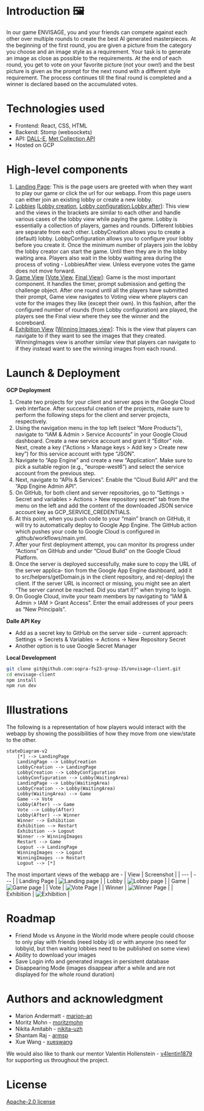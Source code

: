 # Introduction 🖼️
In our game ENVISAGE, you and your friends can compete against each other over multiple rounds to create the best AI generated masterpieces. At the beginning of the first round, you are given a picture from the category you choose and an image style as a requirement. 
Your task is to generate an image as close as possible to the requirements. At the end of each round, you get to vote on your favorite picture (not your own!) and the best picture is given as the prompt for the next round with a different style requirement. The process continues till the final round is completed and a winner is declared based on the accumulated votes.

# Technologies used
* Frontend: React, CSS, HTML
* Backend: Stomp (websockets)
* API: [DALL-E](https://platform.openai.com/docs/api-reference/introduction), [Met Collection API](https://metmuseum.github.io/)
* Hosted on GCP

# High-level components
1. [Landing Page](https://github.com/sopra-fs23-group-15/envisage-client/blob/main/src/components/views/LandingPage.js): This is the page users are greeted with when they want to play our game or click the url for our webapp. From this page users can either join an existing lobby or create a new lobby.
2. [Lobbies](https://github.com/sopra-fs23-group-15/envisage-client/blob/main/src/components/views/Lobbies.js) [[Lobby creation](https://github.com/sopra-fs23-group-15/envisage-client/blob/main/src/components/views/LobbyCreation.js), [Lobby configuration](https://github.com/sopra-fs23-group-15/envisage-client/blob/main/src/components/views/LobbyConfiguration.js),[Lobby after](https://github.com/sopra-fs23-group-15/envisage-client/blob/main/src/components/views/LobbiesAfter.js)]: This view and the views in the brackets are similar to each other and handle various cases of the lobby view while paying the game. Lobby is essentially a collection of players, games and rounds. Different lobbies are separate from each other. LobbyCreation allows you to create a (default) lobby. LobbyConfiguration allows you to configure your lobby before you create it. Once the minimum number of players join the lobby the lobby creator can start the game. Until then they are in the lobby waiting area. Players also wait in the lobby waiting area during the process of voting - LobbiesAfter view. Unless everyone votes the game does not move forward.
3. [Game View](https://github.com/sopra-fs23-group-15/envisage-client/blob/main/src/components/views/Games.js) [[Vote View](https://github.com/sopra-fs23-group-15/envisage-client/blob/main/src/components/views/VotePage.js), [Final View](https://github.com/sopra-fs23-group-15/envisage-client/blob/main/src/components/views/FinalPage.js)]: Game is the most important component. It handles the timer, prompt submission and getting the challenge object. After one round until all the players have submitted their prompt, Game view navigates to Voting view where players can vote for the images they like (except their own). In this fashion, after the configured number of rounds (from Lobby configuration) are played, the players see the Final view where they see the winner and the scoreboard.
4. [Exhibition View](https://github.com/sopra-fs23-group-15/envisage-client/blob/main/src/components/views/ExhibitionPage.js) [[Winning Images view](https://github.com/sopra-fs23-group-15/envisage-client/blob/main/src/components/views/WinningImages.js)]: This is the view that players can navigate to if they want to see the images that they created. WinningImages view is another similar view that players can navigate to if they instead want to see the winning images from each round.


# Launch & Deployment
**GCP Deployment**
1. Create two projects for your client and server apps in the Google Cloud web interface.
After successful creation of the projects, make sure to perform
the following steps for the client and server projects, respectively.
2. Using the navigation menu in the top left (select “More Products”), navigate to “IAM &
Admin > Service Accounts” in your Google Cloud dashboard. Create a new service account
and grant it “Editor” role. Next, create a key (“Actions > Manage keys > Add key > Create
new key”) for this service account with type “JSON”.
3. Navigate to “App Engine” and create a new “Application”. Make sure to pick a suitable
region (e.g., “europe-west6”) and select the service account from the previous step.
4. Next, navigate to “APIs & Services”. Enable the “Cloud Build API” and the “App Engine
Admin API”.
5. On GitHub, for both client and server repositories, go to “Settings > Secret and variables >
Actions > New repository secret” tab from the menu on the left and add the content of the
downloaded JSON service account key as GCP_SERVICE_CREDENTIALS.
6. At this point, when you push code to your “main” branch on GitHub, it will try to automatically deploy to Google App Engine. The GitHub action which pushes your code to Google
Cloud is configured in .github/workflows/main.yml.
7. After your first deployment attempt, you can monitor its progress under “Actions” on
GitHub and under “Cloud Build” on the Google Cloud Platform.
8. Once the server is deployed successfully, make sure to copy the URL of the server applica-
tion from the Google App Engine dashboard, add it to src/helpers/getDomain.js in
the client repository, and re(-deploy) the client. If the server URL is incorrect or missing,
you might see an alert “The server cannot be reached. Did you start it?” when trying to
login.
9. On Google Cloud, invite your team members by navigating to “IAM & Admin > IAM >
Grant Access”. Enter the email addresses of your peers as “New Principals”.

**Dalle API Key**
* Add as a secret key to GitHub on the server side - current approach: Settings -> Secrets & Variables -> Actions -> New Repository Secret
* Another option is to use Google Secret Manager

**Local Development**
```bash
git clone git@github.com:sopra-fs23-group-15/envisage-client.git
cd envisage-client
npm install
npm run dev
```

# Illustrations
The following is a representation of how players would interact with the webapp by showing the possibilities of how they move from one view/state to the other.
```mermaid
stateDiagram-v2
    [*] --> LandingPage
    LandingPage --> LobbyCreation
    LobbyCreation --> LandingPage
    LobbyCreation --> LobbyConfiguration
    LobbyConfiguration --> Lobby(WaitingArea)
    LandingPage --> Lobby(WaitingArea)
    LobbyCreation --> Lobby(WaitingArea)
    Lobby(WaitingArea) --> Game
    Game --> Vote
    Lobby(After) --> Game
    Vote --> Lobby(After)
    Lobby(After) --> Winner
    Winner --> Exhibition
    Exhibition --> Restart
    Exhibition --> Logout
    Winner --> WinningImages
    Restart --> Game
    Logout --> LandingPage
    WinningImages --> Logout
    WinningImages --> Restart
    Logout --> [*]
```
The most important views of the webapp are -
| View | Screenshot |
| --- | --- |
| Landing Page | ![Landing page](src/img/docs/landing.png) |
| Lobby | ![Lobby page](src/img/docs/lobby.png) |
| Game | ![Game page](src/img/docs/game.png) |
| Vote | ![Vote Page](src/img/docs/vote.png) |
| Winner | ![Winner Page](src/img/docs/winner.png) |
| Exhibition | ![Exhibition](src/img/docs/exhibition.png) |

# Roadmap 
* Friend Mode vs Anyone in the World mode where people could choose to only play with friends (need lobby id) or with anyone (no need for lobbyid, but then waiting lobbies need to be published on some view)
* Ability to download your images
* Save Login info and generated images in persistent database
* Disappearing Mode (images disappear after a while and are not displayed for the whole round duration)

# Authors and acknowledgment 
* Marion Andermatt - [marion-an](https://github.com/marion-an)
* Moritz Mohn - [moritzmohn](https://github.com/moritzmohn)
* Nikita Amitabh - [nikita-uzh](https://github.com/nikita-uzh)
* Shantam Raj - [armsp](https://github.com/armsp)
* Xue Wang - [xueswang](https://github.com/xueswang)

We would also like to thank our mentor Valentin Hollenstein - [v4lentin1879](https://github.com/v4lentin1879) for supporting us throughout the project.

# License
[Apache-2.0 license](https://github.com/sopra-fs23-group-15/envisage-client/blob/main/LICENSE)
